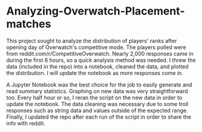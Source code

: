 # Analyzing-Overwatch-Placement-matches

This project sought to analyze the distribution of players' ranks after opening day of Overwatch's competitive mode. The players polled were from reddit.com/r/CompetitiveOverwatch. Nearly 2,000 responses came in during the first 6 hours, so a quick analysis method was needed. I threw the data (included in the repo) into a notebook, cleaned the data, and plotted the distribution. I will update the notebook as more responses come in.

A Jupyter Notebook was the best choice for the job to easily generate and read summary statistics. Graphing on new data was very straightforward too. Every half hour or so, I reran the script on the new data in order to update the notebook. The data cleaning was necessary due to some troll responses such as string data and values outside of the expected range. Finally, I updated the repo after each run of the script in order to share the info with reddit. 
